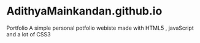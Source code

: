 # AdithyaMainkandan.github.io
Portfolio
A simple personal potfolio webiste made with HTML5 , javaScript and a lot of CSS3

